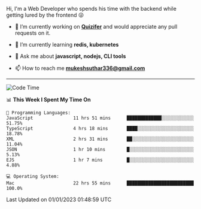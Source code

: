 Hi, I'm a Web Developer who spends his time with the backend while getting lured by the frontend 😜

- 🔭 I’m currently working on **[Quizifer](https://github.com/SutharMukesh/Quizifer/)** and would appreciate any pull requests on it.

- 🌱 I’m currently learning **redis, kubernetes**

- 💬 Ask me about **javascript, nodejs, CLI tools**

- 📫 How to reach me **mukeshsuthar336@gmail.com**

---
<!--START_SECTION:waka-->
![Code Time](http://img.shields.io/badge/Code%20Time-2%2C051%20hrs-blue)

📊 **This Week I Spent My Time On** 

```text
💬 Programming Languages: 
JavaScript               11 hrs 51 mins      █████████████░░░░░░░░░░░░   51.75% 
TypeScript               4 hrs 18 mins       ████░░░░░░░░░░░░░░░░░░░░░   18.78% 
XML                      2 hrs 31 mins       ██░░░░░░░░░░░░░░░░░░░░░░░   11.04% 
JSON                     1 hr 10 mins        █░░░░░░░░░░░░░░░░░░░░░░░░   5.13% 
EJS                      1 hr 7 mins         █░░░░░░░░░░░░░░░░░░░░░░░░   4.88%

💻 Operating System: 
Mac                      22 hrs 55 mins      █████████████████████████   100.0%

```


 Last Updated on 01/01/2023 01:48:59 UTC
<!--END_SECTION:waka-->
